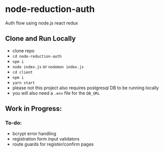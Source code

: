 # node-reduction-auth
Auth flow using node.js react redux

## Clone and Run Locally
- clone repo
- `cd node-reduction-auth`
- `npm i`
- `node index.js` or `nodemon index.js` 
- `cd client`
- `npm i`
- `yarn start`
- please not this project also requires postgresql DB to be running locally
- you will also need a `.env` file for the `DB_URL`

## Work in Progress:
### To-do:
- bcrypt error handling
- registration form input validators
- route guards for register/confirm pages


